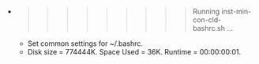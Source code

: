 * >>>>>>>>> Running inst-min-con-cld-bashrc.sh ...
  * Set common settings for ~/.bashrc.
  * Disk size = 774444K. Space Used = 36K. Runtime = 00:00:00:01.
